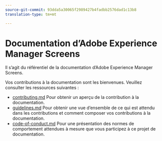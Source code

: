```yaml
---
source-git-commit: 93dda5a30065f2989427b4fadbb2576dad1c13b8
translation-type: tm+mt

---
```

# Documentation d’Adobe Experience Manager Screens

Il s’agit du référentiel de la documentation d’Adobe Experience Manager Screens.

Vos contributions à la documentation sont les bienvenues. Veuillez consulter les ressources suivantes :

* [contributing.md](contributing.md) Pour obtenir un aperçu de la contribution à la documentation.
* [guidelines.md](guidelines.md) Pour obtenir une vue d’ensemble de ce qui est attendu dans les contributions et comment composer vos contributions à la documentation.
* [code-of-conduct.md](code-of-conduct.md) Pour une présentation des normes de comportement attendues à mesure que vous participez à ce projet de documentation.

